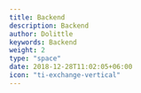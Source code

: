 ```yaml
---
title: Backend
description: Backend
author: Dolittle
keywords: Backend
weight: 2
type: "space"
date: 2018-12-28T11:02:05+06:00
icon: "ti-exchange-vertical"
---
```

